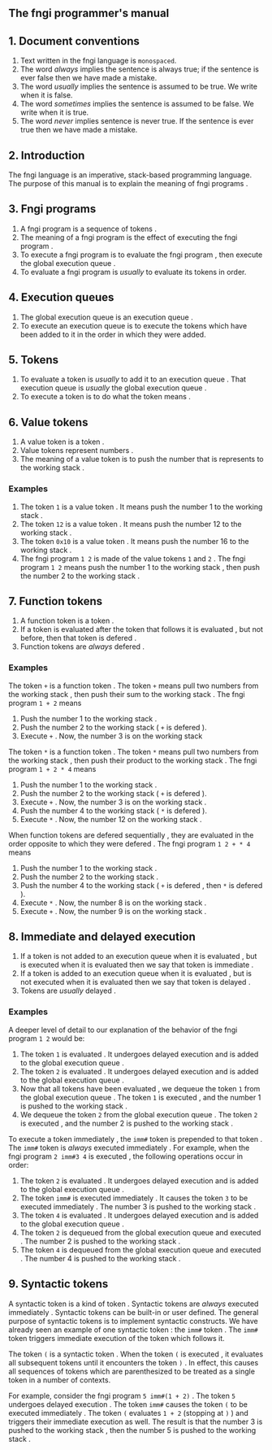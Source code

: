 <div>
<!-- Generated by cxt.py from manual.cxt -->
<h2>The fngi programmer&#x27;s manual</h2><h2>1. Document conventions</h2><ol><li value="1">Text written in the <span>		fngi language			</span> is <code>monospaced</code>.</li><li value="2">The word <span>			<i>always</i>			</span> implies the sentence is always true; if the sentence is ever false then we have made a mistake.</li><li value="3">The word <span>			<i>usually</i>			</span> implies the sentence is assumed to be true. We write when it is false.</li><li value="4">The word <span>		<i>sometimes</i>			</span> implies the sentence is assumed to be false. We write when it is true.</li><li value="5">The word <span>			<i>never</i>			</span> implies sentence is never true. If the sentence is ever true then we have made a mistake.</li></ol> </p><p><h2>2. Introduction</h2>The <span>		fngi language			</span> is an imperative, stack-based programming language. The purpose of this manual is to explain the <span>			meaning				</span> of <span>		fngi programs			</span>.</p><p><h2>3. <span>		Fngi programs			</span></h2><ol><li value="1">A <span>		fngi program			</span> is a <span>		sequence			</span> of <span>			tokens				</span>.</li><li value="2">The <span>			meaning				</span> of a <span>		fngi program			</span> is the effect of <span>		executing			</span> the <span>		fngi program			</span>.</li><li value="3">To <span>			execute				</span> a <span>		fngi program			</span> is to <span>		evaluate			</span> the <span>		fngi program			</span>, then <span>			execute				</span> the <span>	global execution queue		</span>.</li><li value="4">To <span>		evaluate			</span> a <span>		fngi program			</span> is <span>			<i>usually</i>			</span> to <span>		evaluate			</span> its <span>			tokens				</span> in order.</li></ol><h2>4. <span>		Execution queues		</span></h2><ol><li value="1">The <span>	global execution queue		</span> is an <span>		execution queue			</span>.</li><li value="2">To <span>			execute				</span> an <span>		execution queue			</span> is to <span>			execute				</span> the <span>			tokens				</span> which have been added to it in the order in which they were added.</li></ol><h2>5. <span>		Tokens				</span></h2><ol><li value="1">To <span>		evaluate			</span> a <span>			token				</span> is <span>			<i>usually</i>			</span> to add it to an <span>		execution queue			</span>. That <span>		execution queue			</span> is <span>			<i>usually</i>			</span> the <span>	global execution queue		</span>.</li><li value="2">To <span>			execute				</span> a <span>			token				</span> is to do what the <span>			token				</span> <span>			means				</span>.</p><p>  </li></ol><h2>6. <span>		Value tokens			</span></h2><ol><li value="1">A <span>		value token			</span> is a <span>			token				</span>.</li><li value="2"><span>		Value tokens			</span> represent <span>			numbers				</span>.</li><li value="3">The <span>			meaning				</span> of a <span>		value token			</span> is to <span>			push				</span> the <span>			number				</span> that is represents to the <span>		working stack			</span>. </li></ol><h3>Examples</h3><ol><li value="1">The <span>			token				</span> <span>		<code>1</code>				</span> is a <span>		value token			</span>. It <span>			means				</span> <span>			push				</span> the <span>			number				</span> 1 to the <span>		working stack			</span>.</li><li value="2">The <span>			token				</span> <span>		<code>12</code>			</span> is a <span>		value token			</span>. It <span>			means				</span> <span>			push				</span> the <span>			number				</span> 12 to the <span>		working stack			</span>.</li><li value="3">The <span>			token				</span> <span>		<code>0x10</code>			</span> is a <span>		value token			</span>. It <span>			means				</span> <span>			push				</span> the <span>			number				</span> 16 to the <span>		working stack			</span>.</li><li value="4">The <span>		fngi program			</span> <span>		<code>1 2</code>			</span> is made of the <span>		value tokens			</span> <span>		<code>1</code>				</span> and <span>		<code>2</code>				</span>. The <span>		fngi program			</span> <span>		<code>1 2</code>			</span> <span>			means				</span> <span>			push				</span> the <span>			number				</span> 1 to the <span>		working stack			</span>, then <span>			push				</span> the <span>			number				</span> 2 to the <span>		working stack			</span>. </li></ol><h2>7. <span>	Function tokens			</span></h2><ol><li value="1">A <span>		function token			</span> is a <span>			token				</span>.</li><li value="2">If a <span>			token				</span> is <span>		evaluated			</span> after the <span>			token				</span> that follows it is <span>		evaluated			</span>, but not before, then that <span>			token				</span> is <span>			defered				</span>.</li><li value="3"><span>	Function tokens			</span> are <span>			<i>always</i>			</span> <span>			defered				</span>.</li></ol><h3>Examples</h3>The <span>			token				</span> <span>		<code>+</code>				</span> is a <span>		function token			</span>. The <span>			token				</span> <span>		<code>+</code>				</span> <span>			means				</span> <span>			pull				</span> two <span>			numbers				</span> from the <span>		working stack			</span>, then <span>			push				</span> their sum to the <span>		working stack			</span>. The <span>		fngi program			</span> <span>	<code>1 + 2</code>			</span> <span>			means				</span></p><p><ol><li value="1"><span>			Push				</span> the <span>			number				</span> 1 to the <span>		working stack			</span>.</li><li value="2"><span>			Push				</span> the <span>			number				</span> 2 to the <span>		working stack			</span> (<span>		<code>+</code>				</span> is <span>			defered				</span>).</li><li value="3">Execute <span>		<code>+</code>				</span>. Now, the <span>			number				</span> 3 is on the <span>		working stack			</span></li></ol>The token <span>		<code>*</code>				</span> is a <span>		function token			</span>. The <span>			token				</span> <span>		<code>*</code>				</span> <span>			means				</span> <span>			pull				</span> two <span>			numbers				</span> from the <span>		working stack			</span>, then <span>			push				</span> their product to the <span>		working stack			</span>. The <span>		fngi program			</span> <span>	<code>1 + 2 * 4</code>			</span> <span>			means				</span></p><p><ol><li value="1"><span>			Push				</span> the <span>			number				</span> 1 to the <span>		working stack			</span>.</li><li value="2"><span>			Push				</span> the <span>			number				</span> 2 to the <span>		working stack			</span> (<span>		<code>+</code>				</span> is <span>			defered				</span>).</li><li value="3">Execute <span>		<code>+</code>				</span>. Now, the <span>			number				</span> 3 is on the <span>		working stack			</span>.</li><li value="4"><span>			Push				</span> the <span>			number				</span> 4 to the <span>		working stack			</span> (<span>		<code>*</code>				</span> is <span>			defered				</span>).</li><li value="5">Execute <span>		<code>*</code>				</span>. Now, the <span>			number				</span> 12 on the <span>		working stack			</span>.</li></ol>When <span>		function tokens			</span> are <span>			defered				</span> <span>		sequentially			</span>, they are <span>		evaluated			</span> in the order opposite to which they were <span>			defered				</span>. The <span>		fngi program			</span> <span>	<code>1 2 + * 4</code>			</span> <span>			means				</span></p><p><ol><li value="1"><span>			Push				</span> the <span>			number				</span> 1 to the <span>		working stack			</span>.</li><li value="2"><span>			Push				</span> the <span>			number				</span> 2 to the <span>		working stack			</span>.</li><li value="3"><span>			Push				</span> the <span>			number				</span> 4 to the <span>		working stack			</span> (<span>		<code>+</code>				</span> is <span>			defered				</span>, then <span>		<code>*</code>				</span> is <span>			defered				</span>).</li><li value="4">Execute <span>		<code>*</code>				</span>. Now, the <span>			number				</span> 8 is on the <span>		working stack			</span>.</li><li value="5">Execute <span>		<code>+</code>				</span>. Now, the <span>			number				</span> 9 is on the <span>		working stack			</span>.</li></ol> <h2>8. <span>		Immediate			</span> and <span>			delayed				</span> <span>		execution			</span></h2><ol><li value="1">If a <span>			token				</span> is not added to an <span>		execution queue			</span> when it is <span>		evaluated			</span>, but is <span>		executed			</span> when it is <span>		evaluated			</span> then we say that <span>			token				</span> is <span>		immediate			</span>.</li><li value="2">If a <span>			token				</span> is added to an <span>		execution queue			</span> when it is <span>		evaluated			</span>, but is not <span>		executed			</span> when it is <span>		evaluated			</span> then we say that <span>			token				</span> is <span>			delayed				</span>.</li><li value="3"><span>		Tokens				</span> are <span>			<i>usually</i>			</span> <span>			delayed				</span>.</li></ol><h3>Examples</h3>A deeper level of detail to our explanation of the behavior of the <span>		fngi program			</span> <span>		<code>1 2</code>			</span> would be: <ol><li value="1">The <span>			token				</span> <span>		<code>1</code>				</span> is <span>		evaluated			</span>. It undergoes <span>			delayed				</span> <span>		execution			</span> and is added to the <span>	global execution queue		</span>.</li><li value="2">The <span>			token				</span> <span>		<code>2</code>				</span> is <span>		evaluated			</span>. It undergoes <span>			delayed				</span> <span>		execution			</span> and is added to the <span>	global execution queue		</span>.</li><li value="3">Now that all <span>			tokens				</span> have been <span>		evaluated			</span>, we dequeue the <span>			token				</span> <span>		<code>1</code>				</span> from the <span>	global execution queue		</span>. The <span>			token				</span> <span>		<code>1</code>				</span> is <span>		executed			</span>, and the <span>			number				</span> 1 is pushed to the <span>		working stack			</span>.</li><li value="4">We dequeue the <span>			token				</span> <span>		<code>2</code>				</span> from the <span>	global execution queue		</span>. The token <span>		<code>2</code>				</span> is <span>		executed			</span>, and the <span>			number				</span> 2 is pushed to the <span>		working stack			</span>.</li></ol>To <span>			execute				</span> a <span>			token				</span> <span>		immediately			</span>, the <span>		<code>imm#</code>			</span> <span>			token				</span> is prepended to that <span>			token				</span>. The <span>		<code>imm#</code>			</span> <span>			token				</span> is <span>			<i>always</i>			</span> <span>		executed			</span> <span>		immediately			</span>. For example, when the <span>		fngi program			</span> <span>	<code>2 imm#3 4</code>			</span> is <span>		executed			</span>, the following operations occur in order: <ol><li value="1">The <span>			token				</span> <span>		<code>2</code>				</span> is <span>		evaluated			</span>. It undergoes <span>			delayed				</span> <span>		execution			</span> and is added to the <span>	global execution queue		</span>.</li><li value="2">The <span>			token				</span> <span>		<code>imm#</code>			</span> is <span>		executed			</span> <span>		immediately			</span>. It causes the <span>			token				</span> <span>		<code>3</code>				</span> to be <span>		executed			</span> <span>		immediately			</span>. The <span>			number				</span> 3 is pushed to the <span>		working stack			</span>.</li><li value="3">The <span>			token				</span> <span>		<code>4</code>				</span> is <span>		evaluated			</span>. It undergoes <span>			delayed				</span> <span>		execution			</span> and is added to the <span>	global execution queue		</span>.</li><li value="4">The <span>			token				</span> <span>		<code>2</code>				</span> is dequeued from the <span>	global execution queue		</span> and <span>		executed			</span>. The <span>			number				</span> 2 is pushed to the <span>		working stack			</span>.</li><li value="5">The <span>			token				</span> <span>		<code>4</code>				</span> is dequeued from the <span>	global execution queue		</span> and <span>		executed			</span>. The <span>			number				</span> 4 is pushed to the <span>		working stack			</span>.</li></ol><h2>9. <span>	Syntactic tokens		</span></h2>A <span>		syntactic token			</span> is a kind of <span>			token				</span>. <span>	Syntactic tokens		</span> are <span>			<i>always</i>			</span> <span>		executed			</span> <span>		immediately			</span>. <span>	Syntactic tokens		</span> can be built-in or user defined. The general purpose of <span>		syntactic tokens		</span> is to implement syntactic constructs. We have already seen an example of one <span>		syntactic token			</span>: the <span>		<code>imm#</code>			</span> <span>			token				</span>. The <span>		<code>imm#</code>			</span> <span>			token				</span> triggers <span>		immediate			</span> <span>		execution			</span> of the <span>			token				</span> which follows it.</p><p>The <span>			token				</span> <span>	<code>(</code>				</span> is a <span>		syntactic token			</span>. When the <span>			token				</span> <span>	<code>(</code>				</span> is <span>		executed			</span>, it <span>		evaluates			</span> all subsequent <span>			tokens				</span> until it encounters the <span>			token				</span> <span>	<code>)</code>				</span>. In effect, this causes all sequences of <span>			tokens				</span> which are parenthesized to be treated as a single <span>			token				</span> in a number of contexts.</p><p>For example, consider the <span>		fngi program			</span> <span>	<code>5 imm#(1 + 2)</code>		</span>. The <span>			token				</span> <span>		<code>5</code>				</span> undergoes <span>			delayed				</span> <span>		execution			</span>. The <span>			token				</span> <span>		<code>imm#</code>			</span> causes the token <span>	<code>(</code>				</span> to be <span>		executed			</span> <span>		immediately			</span>. The <span>			token				</span> <span>	<code>(</code>				</span> <span>		evaluates			</span> <span>	<code>1 + 2</code>			</span> (stopping at <span>	<code>)</code>				</span>) and triggers their <span>		immediate			</span> <span>		execution			</span> as well. The result is that the <span>			number				</span> 3 is pushed to the <span>		working stack			</span>, then the <span>			number				</span> 5 is pushed to the <span>		working stack			</span>.</p><p></p><p></p><p></p><p></p><p></p><p></p><p></p><p></p><p></p><p></p><p></div>
